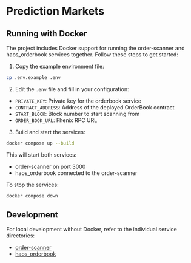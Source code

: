 # Prediction Markets

## Running with Docker

The project includes Docker support for running the order-scanner and haos_orderbook services together. Follow these
steps to get started:

1. Copy the example environment file:

```bash
cp .env.example .env
```

2. Edit the `.env` file and fill in your configuration:

- `PRIVATE_KEY`: Private key for the orderbook service
- `CONTRACT_ADDRESS`: Address of the deployed OrderBook contract
- `START_BLOCK`: Block number to start scanning from
- `ORDER_BOOK_URL`: Fhenix RPC URL

3. Build and start the services:

```bash
docker compose up --build
```

This will start both services:

- order-scanner on port 3000
- haos_orderbook connected to the order-scanner

To stop the services:

```bash
docker compose down
```

## Development

For local development without Docker, refer to the individual service directories:

- [order-scanner](typescript/order-scanner/README.md)
- [haos_orderbook](crates/haos_orderbook/README.md)
